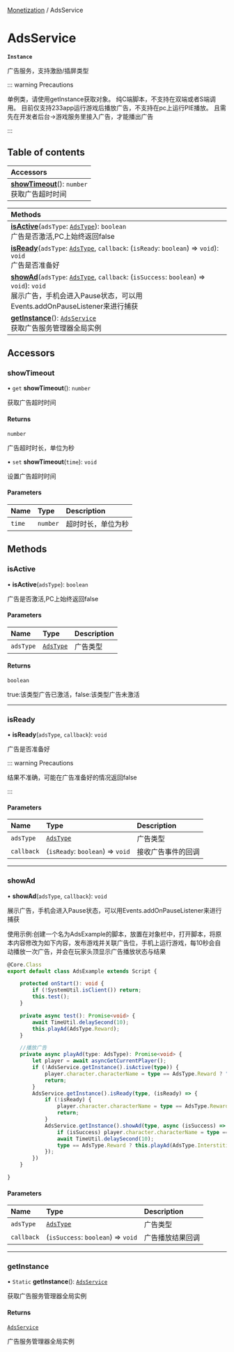 [Monetization](../groups/Core.Monetization.md) / AdsService

# AdsService <Badge type="tip" text="Class" /> <Score text="AdsService" />

**`Instance`**

广告服务，支持激励/插屏类型

::: warning Precautions

单例类，请使用getInstance获取对象。 纯C端脚本，不支持在双端或者S端调用。 目前仅支持233app运行游戏后播放广告，不支持在pc上运行PIE播放。 且需先在开发者后台->游戏服务里接入广告，才能播出广告

:::

## Table of contents

| Accessors |
| :-----|
| **[showTimeout](mw.AdsService.md#showtimeout)**(): `number` <br> 获取广告超时时间|

| Methods |
| :-----|
| **[isActive](mw.AdsService.md#isactive)**(`adsType`: [`AdsType`](../enums/mw.AdsType.md)): `boolean` <br> 广告是否激活,PC上始终返回false|
| **[isReady](mw.AdsService.md#isready)**(`adsType`: [`AdsType`](../enums/mw.AdsType.md), `callback`: (`isReady`: `boolean`) => `void`): `void` <br> 广告是否准备好|
| **[showAd](mw.AdsService.md#showad)**(`adsType`: [`AdsType`](../enums/mw.AdsType.md), `callback`: (`isSuccess`: `boolean`) => `void`): `void` <br> 展示广告，手机会进入Pause状态，可以用Events.addOnPauseListener来进行捕获|
| **[getInstance](mw.AdsService.md#getinstance)**(): [`AdsService`](mw.AdsService.md) <br> 获取广告服务管理器全局实例|

## Accessors

### showTimeout <Score text="showTimeout" /> 

• `get` **showTimeout**(): `number` <Badge type="tip" text="client" />

获取广告超时时间


#### Returns

`number`

广告超时时长，单位为秒

• `set` **showTimeout**(`time`): `void` <Badge type="tip" text="client" />

设置广告超时时间


#### Parameters

| Name | Type | Description |
| :------ | :------ | :------ |
| `time` | `number` |  超时时长，单位为秒 |


## Methods

### isActive <Score text="isActive" /> 

• **isActive**(`adsType`): `boolean` <Badge type="tip" text="client" />

广告是否激活,PC上始终返回false


#### Parameters

| Name | Type | Description |
| :------ | :------ | :------ |
| `adsType` | [`AdsType`](../enums/mw.AdsType.md) |  广告类型 |

#### Returns

`boolean`

true:该类型广告已激活，false:该类型广告未激活

___

### isReady <Score text="isReady" /> 

• **isReady**(`adsType`, `callback`): `void` <Badge type="tip" text="client" />

广告是否准备好


::: warning Precautions

结果不准确，可能在广告准备好的情况返回false

:::

#### Parameters

| Name | Type | Description |
| :------ | :------ | :------ |
| `adsType` | [`AdsType`](../enums/mw.AdsType.md) |  广告类型 |
| `callback` | (`isReady`: `boolean`) => `void` |  接收广告事件的回调 |


___

### showAd <Score text="showAd" /> 

• **showAd**(`adsType`, `callback`): `void` <Badge type="tip" text="client" />

展示广告，手机会进入Pause状态，可以用Events.addOnPauseListener来进行捕获


使用示例:创建一个名为AdsExample的脚本，放置在对象栏中，打开脚本，将原本内容修改为如下内容，发布游戏并关联广告位，手机上运行游戏，每10秒会自动播放一次广告，并会在玩家头顶显示广告播放状态与结果
```ts
@Core.Class
export default class AdsExample extends Script {

    protected onStart(): void {
        if (!SystemUtil.isClient()) return;
        this.test();
    }

    private async test(): Promise<void> {
        await TimeUtil.delaySecond(10);
        this.playAd(AdsType.Reward);
    }

    //播放广告
    private async playAd(type: AdsType): Promise<void> {
        let player = await asyncGetCurrentPlayer();
        if (!AdsService.getInstance().isActive(type)) {
            player.character.characterName = type == AdsType.Reward ? "激励广告未激活" : "插屏广告未激活";
            return;
        }
        AdsService.getInstance().isReady(type, (isReady) => {
            if (!isReady) {
                player.character.characterName = type == AdsType.Reward ? "激励广告未准备好" : "插屏广告未准备好";
                return;
            }
            AdsService.getInstance().showAd(type, async (isSuccess) => {
                if (isSuccess) player.character.characterName = type == AdsType.Reward ? "激励广告播放成功" : "插屏广告播放成功";
                await TimeUtil.delaySecond(10);
                type == AdsType.Reward ? this.playAd(AdsType.Interstitial) : this.playAd(AdsType.Reward);
            });
        })
    }

}
```

#### Parameters

| Name | Type | Description |
| :------ | :------ | :------ |
| `adsType` | [`AdsType`](../enums/mw.AdsType.md) |  广告类型 |
| `callback` | (`isSuccess`: `boolean`) => `void` |  广告播放结果回调 |


___

### getInstance <Score text="getInstance" /> 

• `Static` **getInstance**(): [`AdsService`](mw.AdsService.md) 

获取广告服务管理器全局实例


#### Returns

[`AdsService`](mw.AdsService.md)

广告服务管理器全局实例
